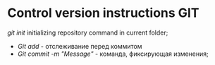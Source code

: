 # Control version instructions GIT
*git init* initializing repository command in current folder;
* *Git add* - отслеживание перед коммитом
* *Git commit -m "Message"* - команда, фиксирующая изменения;